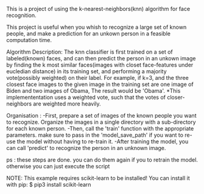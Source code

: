 
This is a project of using the k-nearest-neighbors(knn) algorithm for face recognition.

This project is useful when you whish to recognize a large set of known people, and make a prediction for an unkown person in a feasible computation time.

Algorithm Description:
The knn classifier is first trained on a set of labeled(known) faces, and can then predict the person in an unkown image by finding the k most similar faces(images with closet face-features under eucledian distance) in its training set, and performing a majority vote(possibly weighted) on their label.
For example, if k=3, and the three closest face images to the given image in the training set are one image of Biden and two images of Obama, The result would be 'Obama'.
*This implemententation uses a weighted vote, such that the votes of closer-neighbors are weighted more heavily.

Organisation :
-First, prepare a set of images of the known people you want to recognize.
 Organize the images in a single directory with a sub-directory for each known person.
-Then, call the 'train' function with the appropriate parameters.
 make sure to pass in the 'model_save_path' if you want to re-use the model without having to re-train it. 
-After training the model, you can call 'predict' to recognize the person in an unknown image.

ps : these steps are done. you can do them again if you to retrain the model. otherwise you can just execute the script 

NOTE: This example requires scikit-learn to be installed! You can install it with pip:
$ pip3 install scikit-learn
